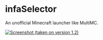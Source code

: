 # infaSelector

An unofficial Minecraft launcher like MultiMC.

[![Screenshot (taken on version 1.2)](https://i.imgur.com/HU8ZL9O.png)](https://i.imgur.com/HU8ZL9O.png)
